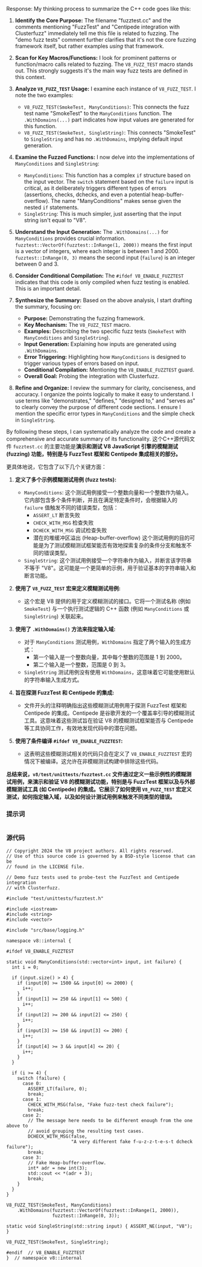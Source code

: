 Response: My thinking process to summarize the C++ code goes like this:

1. **Identify the Core Purpose:** The filename "fuzztest.cc" and the comments mentioning "FuzzTest" and "Centipede integration with Clusterfuzz" immediately tell me this file is related to fuzzing. The "demo fuzz tests" comment further clarifies that it's not the core fuzzing framework itself, but rather examples *using* that framework.

2. **Scan for Key Macros/Functions:** I look for prominent patterns or function/macro calls related to fuzzing. The `V8_FUZZ_TEST` macro stands out. This strongly suggests it's the main way fuzz tests are defined in this context.

3. **Analyze `V8_FUZZ_TEST` Usage:** I examine each instance of `V8_FUZZ_TEST`. I note the two examples:
    * `V8_FUZZ_TEST(SmokeTest, ManyConditions)`: This connects the fuzz test name "SmokeTest" to the `ManyConditions` function. The `.WithDomains(...)` part indicates how input values are generated for this function.
    * `V8_FUZZ_TEST(SmokeTest, SingleString)`: This connects "SmokeTest" to `SingleString` and has no `.WithDomains`, implying default input generation.

4. **Examine the Fuzzed Functions:** I now delve into the implementations of `ManyConditions` and `SingleString`:
    * `ManyConditions`: This function has a complex `if` structure based on the input vector. The `switch` statement based on the `failure` input is critical, as it deliberately triggers different types of errors (assertions, checks, dchecks, and even a potential heap-buffer-overflow). The name "ManyConditions" makes sense given the nested `if` statements.
    * `SingleString`: This is much simpler, just asserting that the input string isn't equal to "V8".

5. **Understand the Input Generation:** The `.WithDomains(...)` for `ManyConditions` provides crucial information. `fuzztest::VectorOf(fuzztest::InRange(1, 2000))` means the first input is a vector of integers, where each integer is between 1 and 2000. `fuzztest::InRange(0, 3)` means the second input (`failure`) is an integer between 0 and 3.

6. **Consider Conditional Compilation:** The `#ifdef V8_ENABLE_FUZZTEST` indicates that this code is only compiled when fuzz testing is enabled. This is an important detail.

7. **Synthesize the Summary:** Based on the above analysis, I start drafting the summary, focusing on:
    * **Purpose:**  Demonstrating the fuzzing framework.
    * **Key Mechanism:**  The `V8_FUZZ_TEST` macro.
    * **Examples:** Describing the two specific fuzz tests (`SmokeTest` with `ManyConditions` and `SingleString`).
    * **Input Generation:** Explaining how inputs are generated using `.WithDomains`.
    * **Error Triggering:** Highlighting how `ManyConditions` is designed to trigger various types of errors based on input.
    * **Conditional Compilation:** Mentioning the `V8_ENABLE_FUZZTEST` guard.
    * **Overall Goal:**  Probing the integration with Clusterfuzz.

8. **Refine and Organize:** I review the summary for clarity, conciseness, and accuracy. I organize the points logically to make it easy to understand. I use terms like "demonstrates," "defines," "designed to," and "serves as" to clearly convey the purpose of different code sections. I ensure I mention the specific error types in `ManyConditions` and the simple check in `SingleString`.

By following these steps, I can systematically analyze the code and create a comprehensive and accurate summary of its functionality.
这个C++源代码文件 `fuzztest.cc` 的主要功能是**演示和测试 V8 JavaScript 引擎的模糊测试 (fuzzing) 功能，特别是与 FuzzTest 框架和 Centipede 集成相关的部分。**

更具体地说，它包含了以下几个关键方面：

1. **定义了多个示例模糊测试用例 (fuzz tests):**
   - `ManyConditions`: 这个测试用例接受一个整数向量和一个整数作为输入。它内部包含多个条件判断，并且在满足特定条件时，会根据输入的 `failure` 值触发不同的错误类型，包括：
     - `ASSERT_LT` 断言失败
     - `CHECK_WITH_MSG` 检查失败
     - `DCHECK_WITH_MSG`  调试检查失败
     - 潜在的堆缓冲区溢出 (Heap-buffer-overflow)
     这个测试用例的目的可能是为了测试模糊测试框架能否有效地探索复杂的条件分支和触发不同的错误类型。
   - `SingleString`: 这个测试用例接受一个字符串作为输入，并断言该字符串不等于 "V8"。这可能是一个更简单的示例，用于验证基本的字符串输入和断言功能。

2. **使用了 `V8_FUZZ_TEST` 宏来定义模糊测试用例:**
   - 这个宏是 V8 提供的用于定义模糊测试的接口。它将一个测试名称 (例如 `SmokeTest`) 与一个执行测试逻辑的 C++ 函数 (例如 `ManyConditions` 或 `SingleString`) 关联起来。

3. **使用了 `.WithDomains()` 方法来指定输入域:**
   - 对于 `ManyConditions` 测试用例，`WithDomains` 指定了两个输入的生成方式：
     - 第一个输入是一个整数向量，其中每个整数的范围是 1 到 2000。
     - 第二个输入是一个整数，范围是 0 到 3。
   - `SingleString` 测试用例没有使用 `WithDomains`，这意味着它可能使用默认的字符串输入生成方式。

4. **旨在探测 FuzzTest 和 Centipede 的集成:**
   - 文件开头的注释明确指出这些模糊测试用例用于探测 FuzzTest 框架和 Centipede 的集成。Centipede 是谷歌开发的一个覆盖率引导的模糊测试工具。这意味着这些测试旨在验证 V8 的模糊测试框架能否与 Centipede 等工具协同工作，有效地发现代码中的潜在问题。

5. **使用了条件编译 `#ifdef V8_ENABLE_FUZZTEST`:**
   - 这表明这些模糊测试相关的代码只会在定义了 `V8_ENABLE_FUZZTEST` 宏的情况下被编译。这允许在非模糊测试构建中排除这些代码。

**总结来说，`v8/test/unittests/fuzztest.cc` 文件通过定义一些示例性的模糊测试用例，来演示和验证 V8 的模糊测试功能，特别是与 FuzzTest 框架以及与外部模糊测试工具 (如 Centipede) 的集成。它展示了如何使用 `V8_FUZZ_TEST` 宏定义测试，如何指定输入域，以及如何设计测试用例来触发不同类型的错误。**

### 提示词
```这是目录为v8/test/unittests/fuzztest.cc的一个c++源代码文件， 请归纳一下它的功能
```

### 源代码
```
// Copyright 2024 the V8 project authors. All rights reserved.
// Use of this source code is governed by a BSD-style license that can be
// found in the LICENSE file.

// Demo fuzz tests used to probe-test the FuzzTest and Centipede integration
// with Clusterfuzz.

#include "test/unittests/fuzztest.h"

#include <iostream>
#include <string>
#include <vector>

#include "src/base/logging.h"

namespace v8::internal {

#ifdef V8_ENABLE_FUZZTEST

static void ManyConditions(std::vector<int> input, int failure) {
  int i = 0;

  if (input.size() > 4) {
    if (input[0] >= 1500 && input[0] <= 2000) {
      i++;
    }
    if (input[1] >= 250 && input[1] <= 500) {
      i++;
    }
    if (input[2] >= 200 && input[2] <= 250) {
      i++;
    }
    if (input[3] >= 150 && input[3] <= 200) {
      i++;
    }
    if (input[4] >= 3 && input[4] <= 20) {
      i++;
    }
  }

  if (i >= 4) {
    switch (failure) {
      case 0:
        ASSERT_LT(failure, 0);
        break;
      case 1:
        CHECK_WITH_MSG(false, "Fake fuzz-test check failure");
        break;
      case 2:
        // The message here needs to be different enough from the one above to
        // avoid grouping the resulting test cases.
        DCHECK_WITH_MSG(false,
                        "A very different fake f-u-z-z-t-e-s-t dcheck failure");
        break;
      case 3:
        // Fake Heap-buffer-overflow.
        int* adr = new int(3);
        std::cout << *(adr + 3);
        break;
    }
  }
}

V8_FUZZ_TEST(SmokeTest, ManyConditions)
    .WithDomains(fuzztest::VectorOf(fuzztest::InRange(1, 2000)),
                 fuzztest::InRange(0, 3));

static void SingleString(std::string input) { ASSERT_NE(input, "V8"); }

V8_FUZZ_TEST(SmokeTest, SingleString);

#endif  // V8_ENABLE_FUZZTEST
}  // namespace v8::internal
```